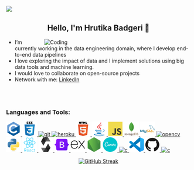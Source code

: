 ![](https://komarev.com/ghpvc/?username=HrutikaBadgeri&color=green)
<h2 align="center">Hello, I'm Hrutika Badgeri 👋</h2>
<img align="right" alt="Coding" width="400" src="https://media.giphy.com/media/3TZgJXiwbdbLG/giphy.gif">

- I’m currently working in the data engineering domain, where I develop end-to-end data pipelines 
- I love exploring the impact of data and I implement solutions using big data tools and machine learning.
- I would love to collaborate on open-source projects
- Network with me: [LinkedIn](https://www.linkedin.com/in/hrutika-badgeri-975180194/)

<br>
<br>
<h3 align="left">Languages and Tools:</h3>
<p align="left"> 
  <a href="https://www.cprogramming.com/" target="_blank"> <img src="https://raw.githubusercontent.com/devicons/devicon/master/icons/c/c-original.svg" alt="c" width="40" height="40"/> </a> 
  <a href="https://www.w3schools.com/css/" target="_blank"> <img src="https://raw.githubusercontent.com/devicons/devicon/master/icons/css3/css3-original-wordmark.svg" alt="css3" width="40" height="40"/> </a> 
  <a href="https://git-scm.com/" target="_blank"> <img src="https://www.vectorlogo.zone/logos/git-scm/git-scm-icon.svg" alt="git" width="40" height="40"/> </a> 
  <a href="https://heroku.com" target="_blank"> <img src="https://www.vectorlogo.zone/logos/heroku/heroku-icon.svg" alt="heroku" width="40" height="40"/> </a> 
  <a href="https://www.w3.org/html/" target="_blank"> <img src="https://raw.githubusercontent.com/devicons/devicon/master/icons/html5/html5-original-wordmark.svg" alt="html5" width="40" height="40"/> </a> 
  <a href="https://www.java.com" target="_blank"> <img src="https://raw.githubusercontent.com/devicons/devicon/master/icons/java/java-original.svg" alt="java" width="40" height="40"/> </a> 
  <a href="https://developer.mozilla.org/en-US/docs/Web/JavaScript" target="_blank"> <img src="https://raw.githubusercontent.com/devicons/devicon/master/icons/javascript/javascript-original.svg" alt="javascript" width="40" height="40"/> </a> 
  <a href="https://www.mongodb.com/" target="_blank"> <img src="https://raw.githubusercontent.com/devicons/devicon/master/icons/mongodb/mongodb-original-wordmark.svg" alt="mongodb" width="40" height="40"/> </a> 
  <a href="https://www.mysql.com/" target="_blank"> <img src="https://raw.githubusercontent.com/devicons/devicon/master/icons/mysql/mysql-original-wordmark.svg" alt="mysql" width="40" height="40"/> </a> 
  <a href="https://opencv.org/" target="_blank"> <img src="https://www.vectorlogo.zone/logos/opencv/opencv-icon.svg" alt="opencv" width="40" height="40"/> </a> 
  <a href="https://www.python.org" target="_blank"> <img src="https://raw.githubusercontent.com/devicons/devicon/master/icons/python/python-original.svg" alt="python" width="40" height="40"/> </a> 
  <a href="https://reactjs.org/" target="_blank"> <img src="https://raw.githubusercontent.com/devicons/devicon/master/icons/react/react-original-wordmark.svg" alt="react" width="40" height="40"/> </a> 
  <a href="https://docs.soliditylang.org/en/v0.8.17/" target="_blank"><img src="https://github.com/devicons/devicon/blob/master/icons/solidity/solidity-original.svg" alt="c" width="40" height="40"/> </a>
  <a href="https://getbootstrap.com/" target="_blank"><img src="https://github.com/devicons/devicon/blob/master/icons/bootstrap/bootstrap-original.svg" alt="c" width="40" height="40"/> </a> 
  <a href="https://expressjs.com/" target="_blank"><img src="https://github.com/devicons/devicon/blob/master/icons/express/express-original.svg" alt="c" width="40" height="40"/> </a> 
  <a href="https://nodejs.org/en/" target="_blank"><img src="https://github.com/devicons/devicon/blob/master/icons/nodejs/nodejs-original.svg" alt="c" width="40" height="40"/> </a> 
  <a href="https://www.canva.com/" target="_blank"><img src="https://github.com/devicons/devicon/blob/master/icons/canva/canva-original.svg" alt="c" width="40" height="40"/> </a> 
  <a href="https://www.notion.so/" target="_blank"><img src="https://upload.wikimedia.org/wikipedia/commons/4/45/Notion_app_logo.png?20200221181224" alt="c" width="40" height="40"/> </a> 
  <a href="https://code.visualstudio.com/" target="_blank"><img src="https://github.com/devicons/devicon/blob/master/icons/vscode/vscode-original.svg" alt="c" width="40" height="40"/> </a> 
  <a href="https://github.com/" target="_blank"><img src="https://github.com/devicons/devicon/blob/master/icons/github/github-original.svg" alt="c" width="40" height="40"/> </a> 
  <a href="https://discord.com/" target="_blank"><img src="https://assets-global.website-files.com/6257adef93867e50d84d30e2/636e0a69f118df70ad7828d4_icon_clyde_blurple_RGB.svg" alt="c" width="40" height="40"/> </a>

<div align="center">
  
[![GitHub Streak](http://github-readme-streak-stats.herokuapp.com?user=HrutikaBadgeri&theme=green_nur&hide_border=true)](https://git.io/streak-stats)
  
</div>
